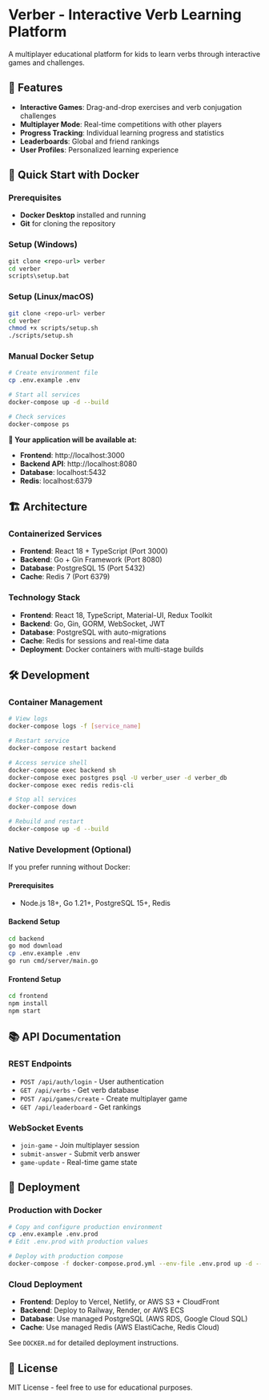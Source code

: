 # Verber - Interactive Verb Learning Platform

A multiplayer educational platform for kids to learn verbs through interactive games and challenges.

## 🚀 Features

- **Interactive Games**: Drag-and-drop exercises and verb conjugation challenges
- **Multiplayer Mode**: Real-time competitions with other players
- **Progress Tracking**: Individual learning progress and statistics
- **Leaderboards**: Global and friend rankings
- **User Profiles**: Personalized learning experience

## 🐳 Quick Start with Docker

### Prerequisites
- **Docker Desktop** installed and running
- **Git** for cloning the repository

### Setup (Windows)
```cmd
git clone <repo-url> verber
cd verber
scripts\setup.bat
```

### Setup (Linux/macOS)
```bash
git clone <repo-url> verber
cd verber
chmod +x scripts/setup.sh
./scripts/setup.sh
```

### Manual Docker Setup
```bash
# Create environment file
cp .env.example .env

# Start all services
docker-compose up -d --build

# Check services
docker-compose ps
```

**🎉 Your application will be available at:**
- **Frontend**: http://localhost:3000
- **Backend API**: http://localhost:8080
- **Database**: localhost:5432
- **Redis**: localhost:6379

## 🏗️ Architecture

### Containerized Services
- **Frontend**: React 18 + TypeScript (Port 3000)
- **Backend**: Go + Gin Framework (Port 8080)
- **Database**: PostgreSQL 15 (Port 5432)
- **Cache**: Redis 7 (Port 6379)

### Technology Stack
- **Frontend**: React 18, TypeScript, Material-UI, Redux Toolkit
- **Backend**: Go, Gin, GORM, WebSocket, JWT
- **Database**: PostgreSQL with auto-migrations
- **Cache**: Redis for sessions and real-time data
- **Deployment**: Docker containers with multi-stage builds

## 🛠️ Development

### Container Management
```bash
# View logs
docker-compose logs -f [service_name]

# Restart service
docker-compose restart backend

# Access service shell
docker-compose exec backend sh
docker-compose exec postgres psql -U verber_user -d verber_db
docker-compose exec redis redis-cli

# Stop all services
docker-compose down

# Rebuild and restart
docker-compose up -d --build
```

### Native Development (Optional)
If you prefer running without Docker:

#### Prerequisites
- Node.js 18+, Go 1.21+, PostgreSQL 15+, Redis

#### Backend Setup
```bash
cd backend
go mod download
cp .env.example .env
go run cmd/server/main.go
```

#### Frontend Setup
```bash
cd frontend
npm install
npm start
```

## 📚 API Documentation

### REST Endpoints
- `POST /api/auth/login` - User authentication
- `GET /api/verbs` - Get verb database
- `POST /api/games/create` - Create multiplayer game
- `GET /api/leaderboard` - Get rankings

### WebSocket Events
- `join-game` - Join multiplayer session
- `submit-answer` - Submit verb answer
- `game-update` - Real-time game state

## 🚀 Deployment

### Production with Docker
```bash
# Copy and configure production environment
cp .env.example .env.prod
# Edit .env.prod with production values

# Deploy with production compose
docker-compose -f docker-compose.prod.yml --env-file .env.prod up -d --build
```

### Cloud Deployment
- **Frontend**: Deploy to Vercel, Netlify, or AWS S3 + CloudFront
- **Backend**: Deploy to Railway, Render, or AWS ECS
- **Database**: Use managed PostgreSQL (AWS RDS, Google Cloud SQL)
- **Cache**: Use managed Redis (AWS ElastiCache, Redis Cloud)

See `DOCKER.md` for detailed deployment instructions.

## 📝 License

MIT License - feel free to use for educational purposes.